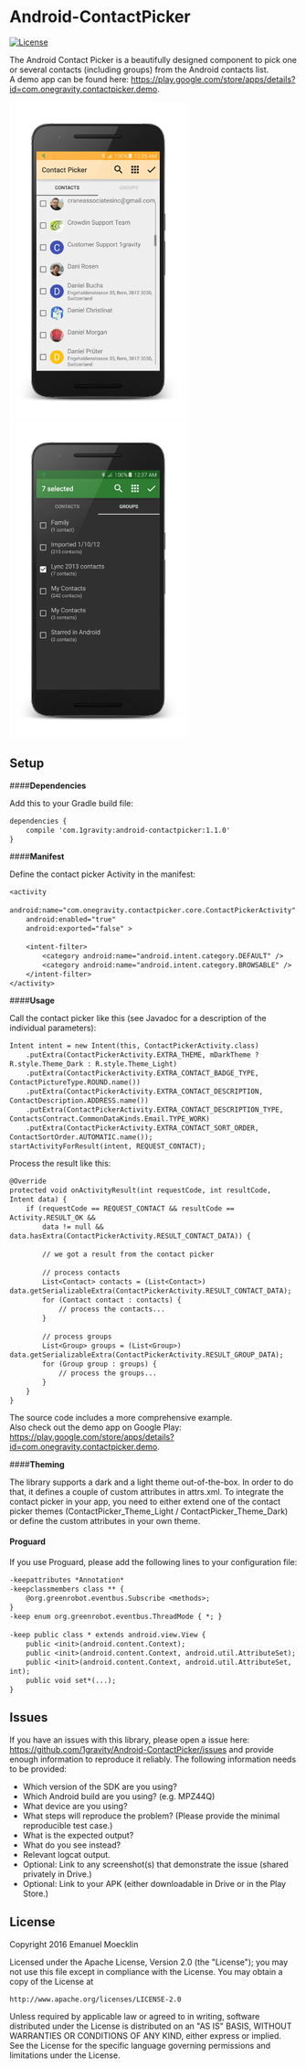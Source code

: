 # Android-ContactPicker

[![License](https://img.shields.io/badge/license-Apache%202-blue.svg)](https://www.apache.org/licenses/LICENSE-2.0)

The Android Contact Picker is a beautifully designed component to pick one or several contacts (including groups) from the Android contacts list.<br>
A demo app can be found here: https://play.google.com/store/apps/details?id=com.onegravity.contactpicker.demo.

![Contact picker light theme](art/contact_list_light_framed_small.png?raw=true "Contact picker light theme")
![Contact picker dark theme](art/groups_list_dark_framed_small.png?raw=true "Contact picker dark theme")

Setup
-----

####**Dependencies**

Add this to your Gradle build file:
```
dependencies {
    compile 'com.1gravity:android-contactpicker:1.1.0'
}
```

####**Manifest**

Define the contact picker Activity in the manifest:
```
<activity
    android:name="com.onegravity.contactpicker.core.ContactPickerActivity"
    android:enabled="true"
    android:exported="false" >

    <intent-filter>
        <category android:name="android.intent.category.DEFAULT" />
        <category android:name="android.intent.category.BROWSABLE" />
    </intent-filter>
</activity>
```

####**Usage**

Call the contact picker like this (see Javadoc for a description of the individual parameters):
```
Intent intent = new Intent(this, ContactPickerActivity.class)
    .putExtra(ContactPickerActivity.EXTRA_THEME, mDarkTheme ? R.style.Theme_Dark : R.style.Theme_Light)
    .putExtra(ContactPickerActivity.EXTRA_CONTACT_BADGE_TYPE, ContactPictureType.ROUND.name())
    .putExtra(ContactPickerActivity.EXTRA_CONTACT_DESCRIPTION, ContactDescription.ADDRESS.name())
    .putExtra(ContactPickerActivity.EXTRA_CONTACT_DESCRIPTION_TYPE, ContactsContract.CommonDataKinds.Email.TYPE_WORK)
    .putExtra(ContactPickerActivity.EXTRA_CONTACT_SORT_ORDER, ContactSortOrder.AUTOMATIC.name());
startActivityForResult(intent, REQUEST_CONTACT);
```

Process the result like this:
```
@Override
protected void onActivityResult(int requestCode, int resultCode, Intent data) {
    if (requestCode == REQUEST_CONTACT && resultCode == Activity.RESULT_OK &&
        data != null && data.hasExtra(ContactPickerActivity.RESULT_CONTACT_DATA)) {
        
        // we got a result from the contact picker

        // process contacts
        List<Contact> contacts = (List<Contact>) data.getSerializableExtra(ContactPickerActivity.RESULT_CONTACT_DATA);
        for (Contact contact : contacts) {
            // process the contacts...
        }

        // process groups
        List<Group> groups = (List<Group>) data.getSerializableExtra(ContactPickerActivity.RESULT_GROUP_DATA);
        for (Group group : groups) {
            // process the groups...
        }
    }
}
```

The source code includes a more comprehensive example.<br>Also check out the demo app on Google Play: https://play.google.com/store/apps/details?id=com.onegravity.contactpicker.demo.

####**Theming**

The library supports a dark and a light theme out-of-the-box. In order to do that, it defines a
couple of custom attributes in attrs.xml.
To integrate the contact picker in your app, you need to either extend one of the contact picker
themes (ContactPicker_Theme_Light / ContactPicker_Theme_Dark) or define the custom attributes in
your own theme.

#### **Proguard**

If you use Proguard, please add the following lines to your configuration file:
```
-keepattributes *Annotation*
-keepclassmembers class ** {
    @org.greenrobot.eventbus.Subscribe <methods>;
}
-keep enum org.greenrobot.eventbus.ThreadMode { *; }

-keep public class * extends android.view.View {
    public <init>(android.content.Context);
    public <init>(android.content.Context, android.util.AttributeSet);
    public <init>(android.content.Context, android.util.AttributeSet, int);
    public void set*(...);
}
```

Issues
------

If you have an issues with this library, please open a issue here: https://github.com/1gravity/Android-ContactPicker/issues and provide enough information to reproduce it reliably. The following information needs to be provided:

* Which version of the SDK are you using?
* Which Android build are you using? (e.g. MPZ44Q)
* What device are you using?
* What steps will reproduce the problem? (Please provide the minimal reproducible test case.)
* What is the expected output?
* What do you see instead?
* Relevant logcat output.
* Optional: Link to any screenshot(s) that demonstrate the issue (shared privately in Drive.)
* Optional: Link to your APK (either downloadable in Drive or in the Play Store.)

License
-------

Copyright 2016 Emanuel Moecklin

Licensed under the Apache License, Version 2.0 (the "License");
you may not use this file except in compliance with the License.
You may obtain a copy of the License at

    http://www.apache.org/licenses/LICENSE-2.0

Unless required by applicable law or agreed to in writing, software
distributed under the License is distributed on an "AS IS" BASIS,
WITHOUT WARRANTIES OR CONDITIONS OF ANY KIND, either express or implied.
See the License for the specific language governing permissions and
limitations under the License.
